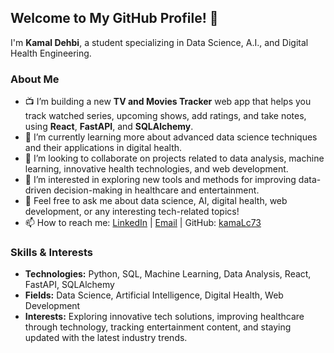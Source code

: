 ## Welcome to My GitHub Profile! 👋

I'm **Kamal Dehbi**, a student specializing in Data Science, A.I., and Digital Health Engineering.

### About Me

- 📺 I’m building a new **TV and Movies Tracker** web app that helps you track watched series, upcoming shows, add ratings, and take notes, using **React**, **FastAPI**, and **SQLAlchemy**.
- 🌱 I’m currently learning more about advanced data science techniques and their applications in digital health.
- 👯 I’m looking to collaborate on projects related to data analysis, machine learning, innovative health technologies, and web development.
- 🤔 I’m interested in exploring new tools and methods for improving data-driven decision-making in healthcare and entertainment.
- 💬 Feel free to ask me about data science, AI, digital health, web development, or any interesting tech-related topics!
- 📫 How to reach me: [LinkedIn](https://www.linkedin.com/in/kamal-dehbi/) | [Email](mailto:kamaldehbi0114@gmail.com) | GitHub: [kamaLc73](https://github.com/kamaLc73)

### Skills & Interests

- **Technologies:** Python, SQL, Machine Learning, Data Analysis, React, FastAPI, SQLAlchemy
- **Fields:** Data Science, Artificial Intelligence, Digital Health, Web Development
- **Interests:** Exploring innovative tech solutions, improving healthcare through technology, tracking entertainment content, and staying updated with the latest industry trends.
